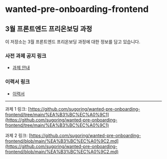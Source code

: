 # wanted-pre-onboarding-frontend

## 3월 프론트엔드 프리온보딩 과정

이 저장소는 3월 프론트엔드 프리온보딩 과정에 대한 정보를 담고 있습니다.

### 사전 과제 공지 링크
- [과제 안내](https://github.com/summerdidi/wanted-pre-onboarding-frontend-challenge-19)

### 이력서 링크
- [이력서](https://drive.google.com/file/d/1SrZ5IBpzmu2ppHymiG-9qXZCyE49Yvmf/view?usp=sharing)

---

과제 1 링크: [https://github.com/sugoring/wanted-pre-onboarding-frontend/tree/main/%EA%B3%BC%EC%A0%9C1](https://github.com/sugoring/wanted-pre-onboarding-frontend/tree/main/%EA%B3%BC%EC%A0%9C1)

과제 2 링크: [https://github.com/sugoring/wanted-pre-onboarding-frontend/blob/main/%EA%B3%BC%EC%A0%9C2.md](https://github.com/sugoring/wanted-pre-onboarding-frontend/blob/main/%EA%B3%BC%EC%A0%9C2.md)
